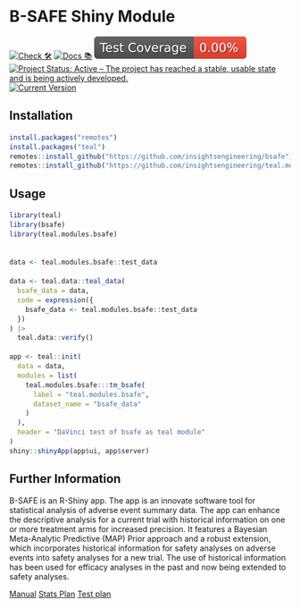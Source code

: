 # B-SAFE Shiny Module

<!-- start badges -->

[![Check 🛠](https://github.com/insightsengineering/bsafe/actions/workflows/check.yaml/badge.svg)](https://insightsengineering.github.io/bsafe/)
[![Docs 📚](https://github.com/insightsengineering/bsafe/actions/workflows/docs.yaml/badge.svg)](https://insightsengineering.github.io/bsafe/main-unit-test-report)
[![Code Coverage 📔](https://raw.githubusercontent.com/insightsengineering/bsafe/_xml_coverage_reports/data/main/badge.svg)](https://insightsengineering.github.io/bsafe/main/coverage-report/)
[![Project Status: Active – The project has reached a stable, usable state and is being actively developed.](https://www.repostatus.org/badges/latest/active.svg)](https://www.repostatus.org/#active)
[![Current Version](https://img.shields.io/github/r-package/v/insightsengineering/bsafe/main?color=purple\&label=package%20version)](https://github.com/insightsengineering/bsafe/tree/main)
<!-- end badges -->

## Installation

``` r
install.packages("remotes")
install.packages("teal")
remotes::install_github("https://github.com/insightsengineering/bsafe")
remotes::install_github("https://github.com/insightsengineering/teal.modules.bsafe")
```

## Usage

``` r
library(teal)
library(bsafe)
library(teal.modules.bsafe)


data <- teal.modules.bsafe::test_data

data <- teal.data::teal_data(
  bsafe_data = data,
  code = expression({
    bsafe_data <- teal.modules.bsafe::test_data
  })
) |>
  teal.data::verify()

app <- teal::init(
  data = data,
  modules = list(
    teal.modules.bsafe:::tm_bsafe(
      label = "teal.modules.bsafe",
      dataset_name = "bsafe_data"
    )
  ),
  header = "DaVinci test of bsafe as teal module"
)
shiny::shinyApp(app$ui, app$server)
```

## Further Information

B-SAFE is an R-Shiny app. The app is an innovate software tool for statistical analysis of adverse event summary data. The app can enhance the descriptive analysis for a current trial with historical information on one or more treatment arms for increased precision. It features a Bayesian Meta-Analytic Predictive (MAP) Prior approach and a robust extension, which incorporates historical information for safety analyses on adverse events into safety analyses for a new trial. The use of historical information has been used for efficacy analyses in the past and now being extended to safety analyses.

[Manual](https://github.com/insightsengineering/teal.modules.bsafe/blob/main/inst/www/manual.pdf)
[Stats Plan](https://github.com/insightsengineering/teal.modules.bsafe/blob/main/inst/www/statsplan.pdf)
[Test plan](https://github.com/insightsengineering/teal.modules.bsafe/blob/main/inst/www/test_validate_review.pdf)
